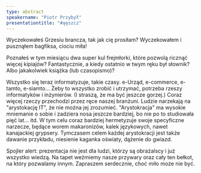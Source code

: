 ```yaml
---
type: abstract
speakername: "Piotr Przybył"
presentationtitle: "#ąęszcz"
---
```

Wyczekowałeś Grzesiu brancza, tak jak cię prosiłam?
Wyczekowałem i pusznąłem bagfiksa, ciociu miła!

Poznałeś w tym miesiącu dwa super kul frejmłorki, które pozwolą ricznąć więcej kipiajów? Fantastycznie, a kiedy ostatnio w twym ręku był słownik? Albo jakakolwiek książka (lub czasopismo)?

Wszystko się teraz informatyzuje, takie czasy. e-Urząd, e-commerce, e-tamto, e-siamto... Żeby to wszystko zrobić i utrzymać, potrzeba rzeszy informatyków i inżynierów. (I straszą, że ma być jeszcze gorzej.) Coraz więcej rzeczy przechodzi przez ręce naszej branżuni.
Ludzie narzekają na "arystokację IT", że nie można jej zrozumieć. "Arystokracja" ma wysokie mniemanie o sobie i zadziera nosa jeszcze bardziej, bo nie po to studiowała pięć lat... itd. W tym celu coraz bardziej hermetyzuje swoje specyficzne narzecze, będące worem makaronizów, kalek językowych, nawet kanajackiej grypsery.
Tymczasem celem każdej arystokracji jest także dawanie przykładu, niesienie kaganka oświaty, dążenie do gwiazd.

Spojler alert: prezentacja nie jest dla ludzi, którzy są obrażalscy i już wszystko wiedzą.
Na tapet weźmiemy nasze przywary oraz cały ten bełkot, na który pozwalamy innym.
Zapraszem serdecznie, choć miło może nie być.
